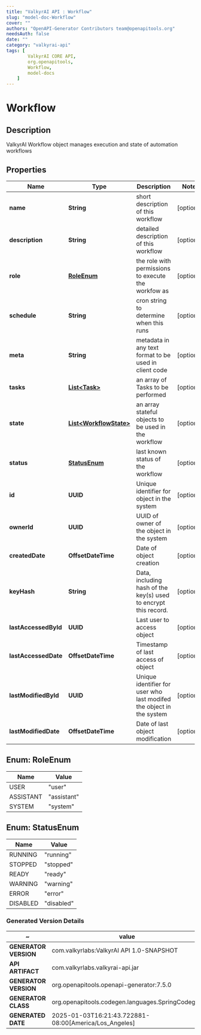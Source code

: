 ```yaml
---
title: "ValkyrAI API : Workflow"
slug: "model-doc-Workflow"
cover: ""
authors: "OpenAPI-Generator Contributors team@openapitools.org"
needsAuth: false
date: ""
category: "valkyrai-api"
tags: [
        ValkyrAI CORE API,
        org.openapitools,
        Workflow,
        model-docs
    ]
---
```


# Workflow


## Description
ValkyrAI Workflow object manages execution and state of automation workflows

## Properties

| Name | Type | Description | Notes |
|------------ | ------------- | ------------- | -------------|
|**name** | **String** | short description of this workflow |  [optional] |
|**description** | **String** | detailed description of this workflow |  [optional] |
|**role** | [**RoleEnum**](#RoleEnum) | the role with permissions to execute the workfow as |  [optional] |
|**schedule** | **String** | cron string to determine when this runs |  [optional] |
|**meta** | **String** | metadata in any text format to be used in client code |  [optional] |
|**tasks** | [**List&lt;Task&gt;**](Task.md) | an array of Tasks to be performed |  [optional] |
|**state** | [**List&lt;WorkflowState&gt;**](WorkflowState.md) | an array stateful objects to be used in the workflow |  [optional] |
|**status** | [**StatusEnum**](#StatusEnum) | last known status of the workflow |  [optional] |
|**id** | **UUID** | Unique identifier for object in the system |  [optional] |
|**ownerId** | **UUID** | UUID of owner of the object in the system |  [optional] |
|**createdDate** | **OffsetDateTime** | Date of object creation |  [optional] |
|**keyHash** | **String** | Data, including hash of the key(s) used to encrypt this record. |  [optional] |
|**lastAccessedById** | **UUID** | Last user to access object |  [optional] |
|**lastAccessedDate** | **OffsetDateTime** | Timestamp of last access of object |  [optional] |
|**lastModifiedById** | **UUID** | Unique identifier for user who last modifed the object in the system |  [optional] |
|**lastModifiedDate** | **OffsetDateTime** | Date of last object modification |  [optional] |



## Enum: RoleEnum

| Name | Value |
|---- | -----|
| USER | &quot;user&quot; |
| ASSISTANT | &quot;assistant&quot; |
| SYSTEM | &quot;system&quot; |



## Enum: StatusEnum

| Name | Value |
|---- | -----|
| RUNNING | &quot;running&quot; |
| STOPPED | &quot;stopped&quot; |
| READY | &quot;ready&quot; |
| WARNING | &quot;warning&quot; |
| ERROR | &quot;error&quot; |
| DISABLED | &quot;disabled&quot; |


### Generated Version Details

~ | value
------------- | -------------
**GENERATOR VERSION** | com.valkyrlabs:ValkyrAI API 1.0-SNAPSHOT
**API ARTIFACT** | com.valkyrlabs.valkyrai-api.jar
**GENERATOR VERSION** | org.openapitools.openapi-generator:7.5.0
**GENERATOR CLASS** | org.openapitools.codegen.languages.SpringCodegen
**GENERATED DATE** | 2025-01-03T16:21:43.722881-08:00[America/Los_Angeles]

